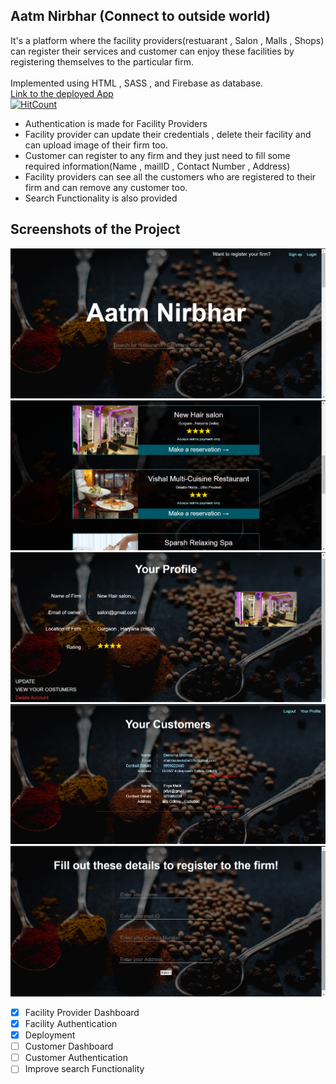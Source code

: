 ## Aatm Nirbhar (Connect to outside world)

It's a platform where the facility providers(restuarant , Salon , Malls , Shops) can register their services and customer can enjoy these facilities by registering themselves to the particular firm.<br><br>
Implemented using HTML , SASS , and Firebase as database.<br>
[Link to the deployed App](https://aatm-nirbhar-connect-to-outside-world-git-master.deeksha2501.now.sh/)<br>
[![HitCount](http://hits.dwyl.com/Deeksha2501/Aatm-Nirbhar--Connect-to-outside-world.svg)](http://hits.dwyl.com/Deeksha2501/Aatm-Nirbhar--Connect-to-outside-world)

- Authentication is made for Facility Providers
- Facility provider can update their credentials , delete their facility and can upload image of their firm too.
- Customer can register to any firm and they just need to fill some required information(Name , mailID , Contact Number , Address)
- Facility providers can see all the customers who are registered to their firm and can remove any customer too.
- Search Functionality is also provided

## Screenshots of the Project
![screenshot](Screenshots/ss1.png)
![screenshot](Screenshots/ss2.png)
![screenshot](Screenshots/ss4.png)
![screenshot](Screenshots/ss3.png)
![screenshot](Screenshots/ss5.png)<br>


- [x] Facility Provider Dashboard
- [x] Facility Authentication
- [x] Deployment
- [ ] Customer Dashboard
- [ ] Customer Authentication
- [ ] Improve search Functionality
